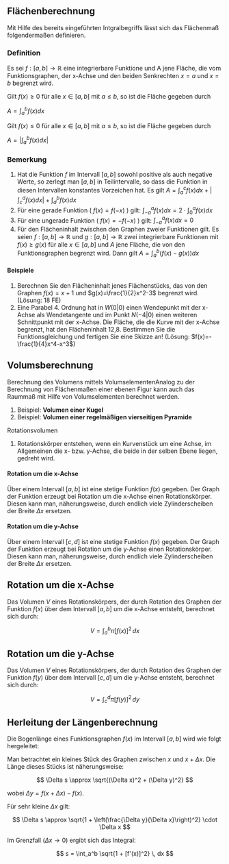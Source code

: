 ## Flächenberechnung

Mit Hilfe des bereits eingeführten Intgralbegriffs lässt sich das Flächenmaß folgendermaßen definieren.

### Definition

Es sei $f:[a,b]\rightarrow\mathbb{R}$ eine integrierbare  Funktione und A jene Fläche, die vom Funktionsgraphen, der x-Achse und den beiden Senkrechten $x=a$ und $x=b$ begrenzt wird.

Gilt $f(x)\geq 0$ für alle $x\in [a,b]$ mit $a\leq b$, so ist die Fläche gegeben durch

$A=\int_a^b f(x) dx$

Gilt $f(x)\leq 0$ für alle $x\in [a,b]$ mit $a\leq b$, so ist die Fläche gegeben durch

$A=|\int_a^b f(x) dx |$

### Bemerkung

1. Hat die Funktion $f$ im Intervall $[a,b]$ sowohl positive als auch negative Werte, so zerlegt man $[a,b]$ in Teilintervalle, so dass die Funktion in diesen Intervallen konstantes Vorzeichen hat. Es gilt $A=\int_a^c f(x) dx+|\int_c^d f(x) dx|+\int_d^b f(x) dx$
2. Für eine gerade Funktion ( $f(x)=f(-x)$ ) gilt: $\int_{-a}^a f(x) dx =2\cdot\int_0^a f(x) dx$
3. Für eine ungerade Funktion ( $f(x)=-f(-x)$ ) gilt: $\int_{-a}^a f(x) dx = 0$
4. Für den Flächeninhalt zwischen den Graphen zweier Funktionen gilt. Es seien $f:[a, b]\rightarrow \mathbb{R}$ und $g:[a, b] \rightarrow\mathbb{R}$ zwei integrierbare Funktionen mit $f(x) \geq g(x)$ für alle $x\in[a,b]$ und $A$ jene Fläche, die von den Funktionsgraphen begrenzt wird. Dann gilt $A=\int_a^b (f(x)-g(x)) dx$

#### Beispiele

1. Berechnen Sie den Flächeninhalt jenes Flächenstücks, das von den Graphen $f(x)=x+1$ und $g(x)=\frac{1}{2}x^2-3$ begrenzt wird. (Lösung: 18 FE)
2. Eine Parabel 4. Ordnung hat in $W(0|0)$ einen Wendepunkt mit der x-Achse als Wendetangente und im Punkt $N(-4|0)$  einen weiteren Schnittpunkt mit der x-Achse. Die Fläche, die die Kurve mit der x-Achse begrenzt, hat den Flächeninhalt 12,8. Bestimmen Sie die Funktionsgleichung und fertigen Sie eine Skizze an! (Lösung: $f(x)=-\frac{1}{4}x^4-x^3$)

## Volumsberechnung

Berechnung des Volumens mittels VolumselementenAnalog zu der Berechnung von Flächenmaßen einer ebenen Figur kann auch das Raummaß mit Hilfe von Volumselementen berechnet werden.

1. Beispiel: **Volumen einer Kugel**
2. Beispiel: **Volumen einer regelmäßigen vierseitigen Pyramide**

Rotationsvolumen

1. Rotationskörper entstehen, wenn ein Kurvenstück um eine Achse, im Allgemeinen die x- bzw. y-Achse, die beide in der selben Ebene liegen, gedreht wird.

#### Rotation um die x-Achse

Über einem Intervall $[a, b]$ ist eine stetige Funktion $f(x)$ gegeben. Der Graph der Funktion erzeugt bei Rotation um die x-Achse einen Rotationskörper. Diesen kann man, näherungsweise, durch endlich viele Zylinderscheiben der Breite $\Delta x$ ersetzen.

#### Rotation um die y-Achse

Über einem Intervall $[c, d]$ ist eine stetige Funktion $f(x)$ gegeben. Der Graph der Funktion erzeugt bei Rotation um die y-Achse einen Rotationskörper. Diesen kann man, näherungsweise, durch endlich viele Zylinderscheiben der Breite $\Delta x$ ersetzen.


## Rotation um die x-Achse

Das Volumen $V$ eines Rotationskörpers, der durch Rotation des Graphen der Funktion $f(x)$ über dem Intervall $[a, b]$ um die x-Achse entsteht, berechnet sich durch:

$$
V = \int_a^b \pi [f(x)]^2 \, dx
$$

## Rotation um die y-Achse

Das Volumen $V$ eines Rotationskörpers, der durch Rotation des Graphen der Funktion $f(y)$ über dem Intervall $[c, d]$ um die y-Achse entsteht, berechnet sich durch:

$$
V = \int_c^d \pi [f(y)]^2 \, dy
$$


## Herleitung der Längenberechnung

Die Bogenlänge eines Funktionsgraphen $f(x)$ im Intervall $[a, b]$ wird wie folgt hergeleitet:

Man betrachtet ein kleines Stück des Graphen zwischen $x$ und $x + \Delta x$. Die Länge dieses Stücks ist näherungsweise:

$$
\Delta s \approx \sqrt{(\Delta x)^2 + (\Delta y)^2}
$$

wobei $\Delta y = f(x + \Delta x) - f(x)$.

Für sehr kleine $\Delta x$ gilt:

$$
\Delta s \approx \sqrt{1 + \left(\frac{\Delta y}{\Delta x}\right)^2} \cdot \Delta x
$$

Im Grenzfall ($\Delta x \to 0$) ergibt sich das Integral:

$$
s = \int_a^b \sqrt{1 + [f'(x)]^2} \, dx
$$
